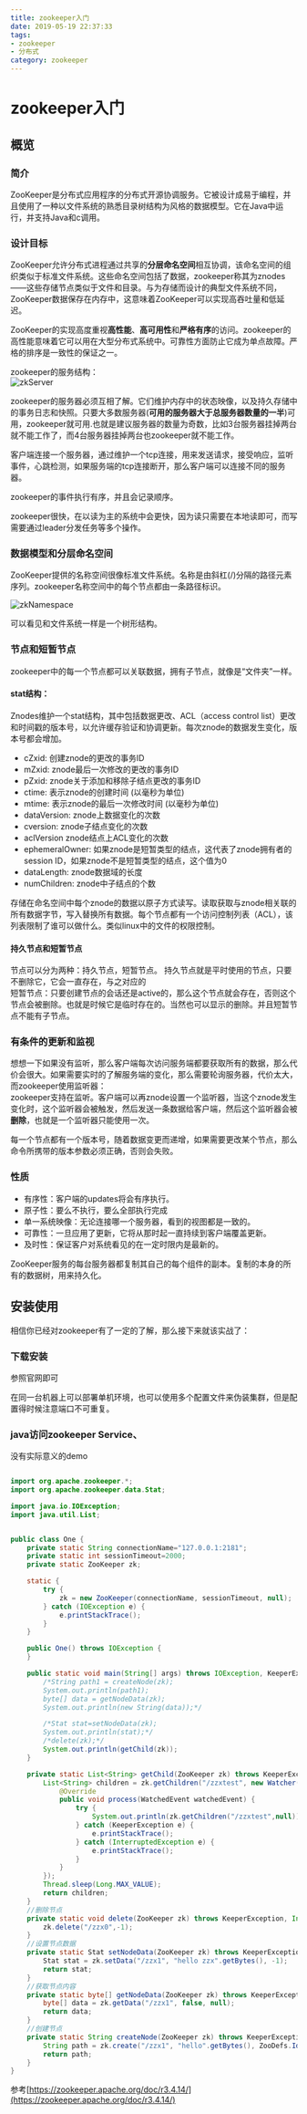 ```yaml
---
title: zookeeper入门
date: 2019-05-19 22:37:33
tags: 
- zookeeper
- 分布式
category: zookeeper
---
```


# zookeeper入门

## 概览

### 简介

ZooKeeper是分布式应用程序的分布式开源协调服务。它被设计成易于编程，并且使用了一种以文件系统的熟悉目录树结构为风格的数据模型。它在Java中运行，并支持Java和c调用。
<!--more-->
### 设计目标

ZooKeeper允许分布式进程通过共享的**分层命名空间**相互协调，该命名空间的组织类似于标准文件系统。这些命名空间包括了数据，zookeeper称其为znodes——这些存储节点类似于文件和目录。与为存储而设计的典型文件系统不同，ZooKeeper数据保存在内存中，这意味着ZooKeeper可以实现高吞吐量和低延迟。

ZooKeeper的实现高度重视**高性能**、**高可用性**和**严格有序**的访问。zookeeper的高性能意味着它可以用在大型分布式系统中。可靠性方面防止它成为单点故障。严格的排序是一致性的保证之一。

zookeeper的服务结构：   
![zkServer](/zookeeper入门/zkservice.jpg)

zookeeper的服务器必须互相了解。它们维护内存中的状态映像，以及持久存储中的事务日志和快照。只要大多数服务器(**可用的服务器大于总服务器数量的一半**)可用，zookeeper就可用.也就是建议服务器的数量为奇数，比如3台服务器挂掉两台就不能工作了，而4台服务器挂掉两台也zookeeper就不能工作。


客户端连接一个服务器，通过维护一个tcp连接，用来发送请求，接受响应，监听事件，心跳检测，如果服务端的tcp连接断开，那么客户端可以连接不同的服务器。

zookeeper的事件执行有序，并且会记录顺序。

zookeeper很快，在以读为主的系统中会更快，因为读只需要在本地读即可，而写需要通过leader分发任务等多个操作。

### 数据模型和分层命名空间

ZooKeeper提供的名称空间很像标准文件系统。名称是由斜杠(/)分隔的路径元素序列。zookeeper名称空间中的每个节点都由一条路径标识。

![zkNamespace](/zookeeper入门/zknamespace.jpg)

可以看见和文件系统一样是一个树形结构。

### 节点和短暂节点

zookeeper中的每一个节点都可以关联数据，拥有子节点，就像是“文件夹”一样。

#### stat结构：

Znodes维护一个stat结构，其中包括数据更改、ACL（access control list）更改和时间戳的版本号，以允许缓存验证和协调更新。每次znode的数据发生变化，版本号都会增加。

- cZxid: 创建znode的更改的事务ID
- mZxid: znode最后一次修改的更改的事务ID
- pZxid: znode关于添加和移除子结点更改的事务ID
- ctime: 表示znode的创建时间 (以毫秒为单位)
- mtime: 表示znode的最后一次修改时间 (以毫秒为单位)
- dataVersion: znode上数据变化的次数
- cversion: znode子结点变化的次数
- aclVersion znode结点上ACL变化的次数
- ephemeralOwner: 如果znode是短暂类型的结点，这代表了znode拥有者的session ID，如果znode不是短暂类型的结点，这个值为0
- dataLength: znode数据域的长度
- numChildren: znode中子结点的个数


存储在命名空间中每个znode的数据以原子方式读写。读取获取与znode相关联的所有数据字节，写入替换所有数据。每个节点都有一个访问控制列表（ACL），该列表限制了谁可以做什么。类似linux中的文件的权限控制。

#### 持久节点和短暂节点
节点可以分为两种：持久节点，短暂节点。
持久节点就是平时使用的节点，只要不删除它，它会一直存在，与之对应的    
短暂节点：只要创建节点的会话还是active的，那么这个节点就会存在，否则这个节点会被删除。也就是时候它是临时存在的。当然也可以显示的删除。并且短暂节点不能有子节点。

### 有条件的更新和监视

想想一下如果没有监听，那么客户端每次访问服务端都要获取所有的数据，那么代价会很大。如果需要实时的了解服务端的变化，那么需要轮询服务器，代价太大，而zookeeper使用监听器：       
zookeeper支持在监听。客户端可以再znode设置一个监听器，当这个znode发生变化时，这个监听器会被触发，然后发送一条数据给客户端，然后这个监听器会被**删除**，也就是一个监听器只能使用一次。

每一个节点都有一个版本号，随着数据变更而递增，如果需要更改某个节点，那么命令所携带的版本参数必须正确，否则会失败。

### 性质

- 有序性：客户端的updates将会有序执行。
- 原子性：要么不执行，要么全部执行完成
- 单一系统映像：无论连接哪一个服务器，看到的视图都是一致的。
- 可靠性：一旦应用了更新，它将从那时起一直持续到客户端覆盖更新。
- 及时性：保证客户对系统看见的在一定时限内是最新的。


ZooKeeper服务的每台服务器都复制其自己的每个组件的副本。复制的本身的所有的数据树，用来持久化。


## 安装使用

相信你已经对zookeeper有了一定的了解，那么接下来就该实战了：

### 下载安装

参照官网即可   

在同一台机器上可以部署单机环境，也可以使用多个配置文件来伪装集群，但是配置得时候注意端口不可重复。

### java访问zookeeper Service、
没有实际意义的demo
```java

import org.apache.zookeeper.*;
import org.apache.zookeeper.data.Stat;

import java.io.IOException;
import java.util.List;


public class One {
    private static String connectionName="127.0.0.1:2181";
    private static int sessionTimeout=2000;
    private static ZooKeeper zk;

    static {
        try {
            zk = new ZooKeeper(connectionName, sessionTimeout, null);
        } catch (IOException e) {
            e.printStackTrace();
        }
    }

    public One() throws IOException {
    }

    public static void main(String[] args) throws IOException, KeeperException, InterruptedException {
        /*String path1 = createNode(zk);
        System.out.println(path1);
        byte[] data = getNodeData(zk);
        System.out.println(new String(data));*/

        /*Stat stat=setNodeData(zk);
        System.out.println(stat);*/
        /*delete(zk);*/
        System.out.println(getChild(zk));
    }

    private static List<String> getChild(ZooKeeper zk) throws KeeperException, InterruptedException {
        List<String> children = zk.getChildren("/zzxtest", new Watcher() {
            @Override
            public void process(WatchedEvent watchedEvent) {
                try {
                    System.out.println(zk.getChildren("/zzxtest",null));
                } catch (KeeperException e) {
                    e.printStackTrace();
                } catch (InterruptedException e) {
                    e.printStackTrace();
                }
            }
        });
        Thread.sleep(Long.MAX_VALUE);
        return children;
    }
    //删除节点
    private static void delete(ZooKeeper zk) throws KeeperException, InterruptedException {
        zk.delete("/zzx0",-1);
    }
    //设置节点数据
    private static Stat setNodeData(ZooKeeper zk) throws KeeperException, InterruptedException {
        Stat stat = zk.setData("/zzx1", "hello zzx".getBytes(), -1);
        return stat;
    }
    //获取节点内容
    private static byte[] getNodeData(ZooKeeper zk) throws KeeperException, InterruptedException {
        byte[] data = zk.getData("/zzx1", false, null);
        return data;
    }
    //创建节点
    private static String createNode(ZooKeeper zk) throws KeeperException, InterruptedException {
        String path = zk.create("/zzx1", "hello".getBytes(), ZooDefs.Ids.OPEN_ACL_UNSAFE, CreateMode.PERSISTENT);
        return path;
    }
}
```


参考[https://zookeeper.apache.org/doc/r3.4.14/](https://zookeeper.apache.org/doc/r3.4.14/)